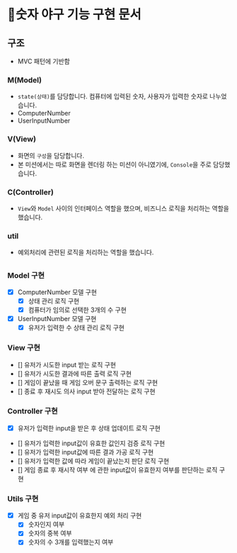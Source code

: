 # 🚀숫자 야구 기능 구현 문서

## 구조

- MVC 패턴에 기반함

### M(Model)
- `state(상태)`를 담당합니다. 컴퓨터에 입력된 숫자, 사용자가 입력한 숫자로 나누었습니다.
- ComputerNumber
- UserInputNumber

### V(View)
- 화면의 `구성`을 담당합니다.
- 본 미션에서는 따로 화면을 렌더링 하는 미션이 아니였기에, `Console`을 주로 담당했습니다.

### C(Controller)
- `View`와 `Model` 사이의 인터페이스 역할을 했으며, 비즈니스 로직을 처리하는 역할을 했습니다.

### util
- 예외처리에 관련된 로직을 처리하는 역할을 했습니다.

##

### Model 구현
- [x] ComputerNumber 모델 구현
  - [x] 상태 관리 로직 구현
  - [x] 컴퓨터가 임의로 선택한 3개의 수 구현
- [x] UserInputNumber 모델 구현
  - [x] 유저가 입력한 수 상태 관리 로직 구현

### View 구현
- [] 유저가 시도한 input 받는 로직 구현
- [] 유저가 시도한 결과에 따른 출력 로직 구현
- [] 게임이 끝났을 때 게임 오버 문구 출력하는 로직 구현
- [] 종료 후 재시도 의사 input 받아 전달하는 로직 구현

### Controller 구현
- [x] 유저가 입력한 input을 받은 후 상태 업데이트 로직 구현
- [] 유저가 입력한 input값이 유효한 값인지 검증 로직 구현
- [] 유저가 입력한 input값에 따른 결과 가공 로직 구현 
- [] 유저가 입력한 값에 따라 게임이 끝났는지 판단 로직 구현
- [] 게임 종료 후 재시작 여부 에 관한 input값이 유효한지 여부를 판단하는 로직 구현

### Utils 구현
- [x] 게임 중 유저 input값이 유효한지 예외 처리 구현
  - [x] 숫자인지 여부
  - [x] 숫자의 중복 여부
  - [x] 숫자의 수 3개를 입력했는지 여부
